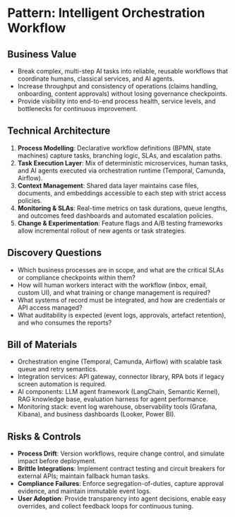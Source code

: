# Pattern: Intelligent Orchestration Workflow

## Business Value
- Break complex, multi-step AI tasks into reliable, reusable workflows that coordinate humans, classical services, and AI agents.
- Increase throughput and consistency of operations (claims handling, onboarding, content approvals) without losing governance checkpoints.
- Provide visibility into end-to-end process health, service levels, and bottlenecks for continuous improvement.

## Technical Architecture
1. **Process Modelling**: Declarative workflow definitions (BPMN, state machines) capture tasks, branching logic, SLAs, and escalation paths.
2. **Task Execution Layer**: Mix of deterministic microservices, human tasks, and AI agents executed via orchestration runtime (Temporal, Camunda, Airflow).
3. **Context Management**: Shared data layer maintains case files, documents, and embeddings accessible to each step with strict access policies.
4. **Monitoring & SLAs**: Real-time metrics on task durations, queue lengths, and outcomes feed dashboards and automated escalation policies.
5. **Change & Experimentation**: Feature flags and A/B testing frameworks allow incremental rollout of new agents or task strategies.

## Discovery Questions
- Which business processes are in scope, and what are the critical SLAs or compliance checkpoints within them?
- How will human workers interact with the workflow (inbox, email, custom UI), and what training or change management is required?
- What systems of record must be integrated, and how are credentials or API access managed?
- What auditability is expected (event logs, approvals, artefact retention), and who consumes the reports?

## Bill of Materials
- Orchestration engine (Temporal, Camunda, Airflow) with scalable task queue and retry semantics.
- Integration services: API gateway, connector library, RPA bots if legacy screen automation is required.
- AI components: LLM agent framework (LangChain, Semantic Kernel), RAG knowledge base, evaluation harness for agent performance.
- Monitoring stack: event log warehouse, observability tools (Grafana, Kibana), and business dashboards (Looker, Power BI).

## Risks & Controls
- **Process Drift**: Version workflows, require change control, and simulate impact before deployment.
- **Brittle Integrations**: Implement contract testing and circuit breakers for external APIs; maintain fallback human tasks.
- **Compliance Failures**: Enforce segregation-of-duties, capture approval evidence, and maintain immutable event logs.
- **User Adoption**: Provide transparency into agent decisions, enable easy overrides, and collect feedback loops for continuous tuning.